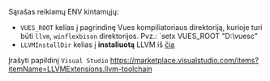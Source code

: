 Sąrašas reikiamų ENV kintamųjų:

* `VUES_ROOT` kelias į pagrindinę Vues kompiliatoriaus direktoriją, kurioje turi būti `llvm`, `winflexbison` direktorijos.
  Pvz.: `setx VUES_ROOT "D:\vuesc"
* `LLVMInstallDir` kelias į **instaliuotą** LLVM iš [čia](http://releases.llvm.org/8.0.0/LLVM-8.0.0-win64.exe)

Įrašyti papildinį `Visual Studio` https://marketplace.visualstudio.com/items?itemName=LLVMExtensions.llvm-toolchain



